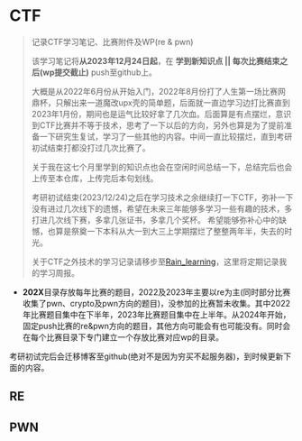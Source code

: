 # CTF

> 记录CTF学习笔记、比赛附件及WP(re & pwn)
>
> 该学习笔记将**从2023年12月24日起**，在 **学到新知识点 || 每次比赛结束之后(wp提交截止)** push至github上。
>
> 大概是从2022年6月份从开始入门，2022年8月份打了人生第一场比赛网鼎杯，只解出来一道魔改upx壳的简单题，后面就一直边学习边打比赛直到2023年1月份，期间也是运气比较好拿了几次血。后面算是有点摆烂，意识到CTF比赛并不等于技术，思考了一下以后的方向，另外也算是为了提前准备一下研究生复试，学习了一些其他的内容。中间一直比较摆烂，直到考研初试结束打都没打过几次比赛了。
>
> 关于我在这七个月里学到的知识点也会在空闲时间总结一下，总结完后也会上传至本仓库，上传完后本句划线。
>
> 考研初试结束(2023/12/24)之后在学习技术之余继续打一下CTF，弥补一下没有进过几次线下的遗憾，希望在未来三年能够多学习一些有趣的技术，多打进几次线下赛，多拿几张证书，多拿几个奖杯。
> 希望能够弥补心中的缺憾，也算是祭奠一下本科从大一到大三上学期摆烂了整整两年半，失去的时光。
>
> 关于CTF之外技术的学习记录请移步至[Rain_learning](https://github.com/SlientRainyDay/Rain_learning)，这里将定期记录我的学习周报。

- **202X**目录存放每年比赛的题目，2022及2023年主要以re为主(同时部分比赛收集了pwn、crypto及pwn方向的题目)，没参加的比赛暂未收集。其中2022年比赛题目集中在下半年，2023年比赛题目集中在上半年。从2024年开始，固定push比赛的re&pwn方向的题目，其他方向可能会有也可能没有。同时会在每个比赛目录下专门建立一个存放比赛对应wp的目录。



考研初试完后会迁移博客至github(绝对不是因为穷买不起服务器)，到时候更新下面的内容。

## RE





## PWN



